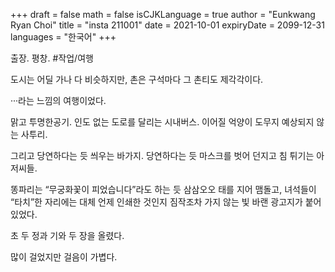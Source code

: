 +++
draft = false
math = false
isCJKLanguage = true
author = "Eunkwang Ryan Choi"
title = "insta 211001"
date = 2021-10-01
expiryDate = 2099-12-31
languages = "한국어"
+++

출장. 평창. #작업/여행

도시는 어딜 가나 다 비슷하지만, 촌은 구석마다 그 촌티도 제각각이다.

···라는 느낌의 여행이었다.

맑고 투명한공기. 인도 없는 도로를 달리는 시내버스. 이어질 억양이 도무지 예상되지 않는 사투리.

그리고 당연하다는 듯 씌우는 바가지. 당연하다는 듯 마스크를 벗어 던지고 침 튀기는 아저씨들.

똥파리는 “무궁화꽃이 피었습니다”라도 하는 듯 삼삼오오 태를 지어 맴돌고, 녀석들이 “타치”한 자리에는 대체 언제 인쇄한 것인지 짐작조차 가지 않는 빛 바랜 광고지가 붙어있었다.

초 두 정과 기와 두 장을 올렸다.

많이 걸었지만 걸음이 가볍다. 